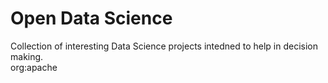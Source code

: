 # Open Data Science

Collection of interesting Data Science projects intedned to help in decision making.   
org:apache

